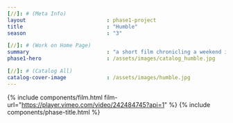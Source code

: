 ```yaml
---
[//]: # (Meta Info)
layout							: phase1-project
title							: "Humble"
season 							: "3"

[//]: # (Work on Home Page)
summary                         : "a short film chronicling a weekend in Brooklyn with friends and discussions around black pop culture"
phase1-hero                     : /assets/images/catalog_humble.jpg

[//]: # (Catalog All)
catalog-cover-image				: /assets/images/humble.jpg
---
```

{% include components/film.html film-url="https://player.vimeo.com/video/242484745?api=1" %}
{% include components/phase-title.html %}
